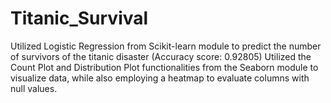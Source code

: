 # Titanic_Survival
  Utilized Logistic Regression from Scikit-learn module to predict the number of survivors of the titanic disaster (Accuracy score: 0.92805)
  Utilized the Count Plot and Distribution Plot functionalities from the Seaborn module to visualize data, while also employing 
  a heatmap to evaluate columns with null values.
